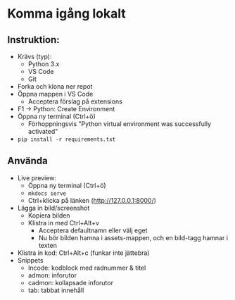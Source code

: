 # Komma igång lokalt

## Instruktion:
- Krävs (typ):
  - Python 3.x
  - VS Code
  - Git
- Forka och klona ner repot
- Öppna mappen i VS Code
  - Acceptera förslag på extensions
- F1 -> Python: Create Environment
- Öppna ny terminal (Ctrl+ö)
  - Förhoppningsvis "Python virtual environment was successfully activated"
- `pip install -r requirements.txt`

## Använda
- Live preview:
  - Öppna ny terminal (Ctrl+ö)
  - `mkdocs serve`
  - Ctrl+klicka på länken (http://127.0.0.1:8000/)
- Lägga in bild/screenshot
  - Kopiera bilden
  - Klistra in med Ctrl+Alt+v
    - Acceptera defaultnamn eller välj eget
    - Nu bör bilden hamna i assets-mappen, och en bild-tagg hamnar i texten
- Klistra in kod: Ctrl+Alt+c (funkar inte jättebra)
- Snippets
  - lncode: kodblock med radnummer & titel
  - admon: inforutor
  - cadmon: kollapsade inforutor
  - tab: tabbat innehåll
  